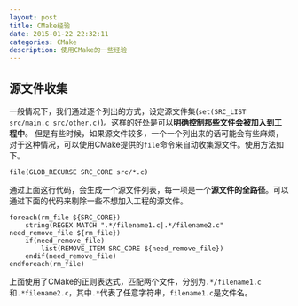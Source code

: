 ```yaml
---
layout: post
title: CMake经验
date: 2015-01-22 22:32:11
categories: CMake
description: 使用CMake的一些经验
---
```



## 源文件收集
一般情况下，我们通过逐个列出的方式，设定源文件集(`set(SRC_LIST src/main.c src/other.c)`)。这样的好处是可以**明确控制那些文件会被加入到工程中**。
但是有些时候，如果源文件较多，一个一个列出来的话可能会有些麻烦，对于这种情况，可以使用CMake提供的`file`命令来自动收集源文件。使用方法如下。

```
file(GLOB_RECURSE SRC_CORE src/*.c)
```
通过上面这行代码，会生成一个源文件列表，每一项是一个**源文件的全路径**。可以通过下面的代码来剔除一些不想加入工程的源文件。

```
foreach(rm_file ${SRC_CORE})
	string(REGEX MATCH ".*/filename1.c|.*/filename2.c" need_remove_file ${rm_file})
	if(need_remove_file)
		list(REMOVE_ITEM SRC_CORE ${need_remove_file})
	endif(need_remove_file)
endforeach(rm_file)
```
上面使用了CMake的正则表达式，匹配两个文件，分别为`.*/filename1.c`和`.*filename2.c`，其中`.*`代表了任意字符串，`filename1.c`是文件名。


